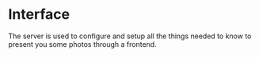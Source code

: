 # Interface

The server is used to configure and setup all the things needed to know
to present you some photos through a frontend.


